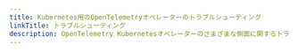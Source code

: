 ```yaml
---
title: Kubernetes用のOpenTelemetryオペレーターのトラブルシューティング
linkTitle: トラブルシューティング
description: OpenTelemetry Kubernetesオペレーターのさまざまな側面に関するトラブルシューティングのヒント集が含まれています。 たとえば、ターゲットアロケーターがスクレイプ対象の検出に失敗している場合にどうするべきか、などです。 For example, what to do when the target allocator is failing to discover scrape targets.
---
```


